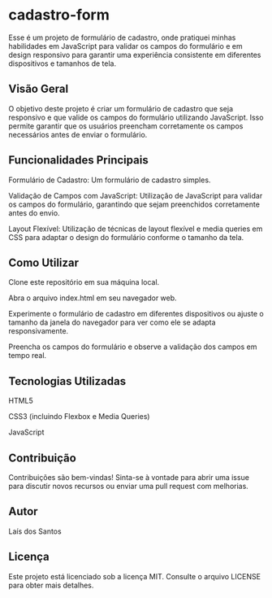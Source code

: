 # cadastro-form

Esse é um projeto de formulário de cadastro, onde pratiquei minhas habilidades em JavaScript para validar os campos do formulário e em design responsivo para garantir uma experiência consistente em diferentes dispositivos e tamanhos de tela.

## Visão Geral
O objetivo deste projeto é criar um formulário de cadastro que seja responsivo e que valide os campos do formulário utilizando JavaScript. Isso permite garantir que os usuários preencham corretamente os campos necessários antes de enviar o formulário.

## Funcionalidades Principais
Formulário de Cadastro: Um formulário de cadastro simples.

Validação de Campos com JavaScript: Utilização de JavaScript para validar os campos do formulário, garantindo que sejam preenchidos corretamente antes do envio.

Layout Flexível: Utilização de técnicas de layout flexível e media queries em CSS para adaptar o design do formulário conforme o tamanho da tela.

## Como Utilizar
Clone este repositório em sua máquina local.


Abra o arquivo index.html em seu navegador web.

Experimente o formulário de cadastro em diferentes dispositivos ou ajuste o tamanho da janela do navegador para ver como ele se adapta responsivamente.

Preencha os campos do formulário e observe a validação dos campos em tempo real.

## Tecnologias Utilizadas
HTML5

CSS3 (incluindo Flexbox e Media Queries)

JavaScript

## Contribuição
Contribuições são bem-vindas! Sinta-se à vontade para abrir uma issue para discutir novos recursos ou enviar uma pull request com melhorias.

## Autor
Laís dos Santos

## Licença
Este projeto está licenciado sob a licença MIT. Consulte o arquivo LICENSE para obter mais detalhes.


